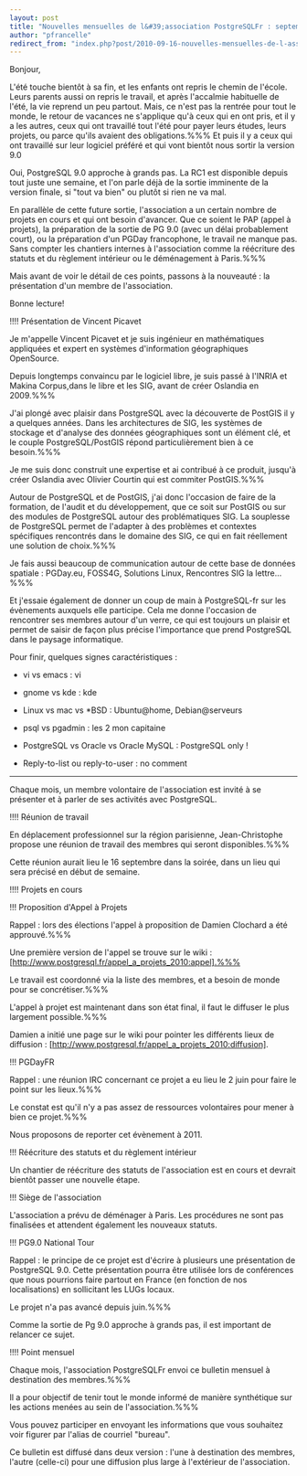 ```yaml
---
layout: post
title: "Nouvelles mensuelles de l&#39;association PostgreSQLFr : septembre 2010"
author: "pfrancelle"
redirect_from: "index.php?post/2010-09-16-nouvelles-mensuelles-de-l-association-postgresqlfr-septembre-2010 "
---
```





<!--more-->


Bonjour,



L'été touche bientôt à sa fin, et les enfants ont repris le chemin de l'école. Leurs parents aussi on repris le travail, et après l'accalmie habituelle de l'été, la vie reprend un peu partout. Mais, ce n'est pas la rentrée pour tout le monde, le retour de vacances ne s'applique qu'à ceux qui en ont pris, et il y a les autres, ceux qui ont travaillé tout l'été pour payer leurs études, leurs projets, ou parce qu'ils avaient des obligations.%%% Et puis il y a ceux qui ont travaillé sur leur logiciel préféré et qui vont bientôt nous sortir la version 9.0



Oui, PostgreSQL 9.0 approche à grands pas. La RC1 est disponible depuis tout juste une semaine, et l'on parle déjà de la sortie imminente de la version finale, si "tout va bien" ou plutôt si rien ne va mal.



En parallèle de cette future sortie, l'association a un certain nombre de projets en cours et qui ont besoin d'avancer. Que ce soient le PAP (appel à projets), la préparation de la sortie de PG 9.0 (avec un délai probablement court), ou la préparation d'un PGDay francophone, le travail ne manque pas. Sans compter les chantiers internes à l'association comme la réécriture des statuts et du règlement intérieur ou le déménagement à Paris.%%%

Mais avant de voir le détail de ces points, passons à la nouveauté :  la présentation d'un membre de l'association.



Bonne lecture!





!!!! Présentation de Vincent Picavet

Je m'appelle Vincent Picavet et je suis ingénieur en mathématiques appliquées et expert en systèmes d'information géographiques OpenSource.

Depuis longtemps convaincu par le logiciel libre, je suis passé à l'INRIA et Makina Corpus,dans le libre et les SIG, avant de créer Oslandia en 2009.%%%

J'ai plongé avec plaisir dans PostgreSQL avec la découverte de PostGIS il y a quelques années. Dans les architectures de SIG, les systèmes de stockage et d'analyse des données géographiques sont un élément clé, et le couple PostgreSQL/PostGIS répond particulièrement bien à ce besoin.%%%

Je me suis donc construit une expertise et ai contribué à ce produit, jusqu'à créer Oslandia avec Olivier Courtin qui est commiter PostGIS.%%%

Autour de PostgreSQL et de PostGIS, j'ai donc l'occasion de faire de la formation, de l'audit et du développement, que ce soit sur PostGIS ou sur des modules de PostgreSQL autour des problématiques SIG. La souplesse de PostgreSQL permet de l'adapter à des problèmes et contextes spécifiques rencontrés dans le domaine des SIG, ce qui en fait réellement une solution de choix.%%%

Je fais aussi beaucoup de communication autour de cette base de données spatiale : PGDay.eu, FOSS4G, Solutions Linux, Rencontres SIG la lettre…%%%

Et j'essaie également de donner un coup de main à PostgreSQL-fr sur les évènements auxquels elle participe. Cela me donne l'occasion de rencontrer ses membres autour d'un verre, ce qui est toujours un plaisir et permet de saisir de façon plus précise l'importance que prend PostgreSQL dans le paysage informatique.



Pour finir, quelques signes caractéristiques :

* vi vs emacs : vi

* gnome vs kde : kde

* Linux vs mac vs *BSD : Ubuntu@home, Debian@serveurs

* psql vs pgadmin : les 2 mon capitaine

* PostgreSQL vs Oracle vs Oracle MySQL : PostgreSQL only !

* Reply-to-list ou reply-to-user : no comment

 

----



Chaque mois, un membre volontaire de l'association est invité à se présenter et à parler de ses activités avec PostgreSQL.



!!!! Réunion de travail

En déplacement professionnel sur la région parisienne, Jean-Christophe propose une réunion de travail des membres qui seront disponibles.%%%

Cette réunion aurait lieu le 16 septembre dans la soirée, dans un lieu qui sera précisé en début de semaine.



!!!! Projets en cours

!!! Proposition d'Appel à Projets

Rappel : lors des élections l'appel à proposition de Damien Clochard a été approuvé.%%%

Une première version de l'appel se trouve sur le wiki : [http://www.postgresql.fr/appel_a_projets_2010:appel].%%%

Le travail est coordonné via la liste des membres, et a besoin de monde pour se concrétiser.%%%

L'appel à projet est maintenant dans son état final, il faut le diffuser le plus largement possible.%%%

Damien a initié une page sur le wiki pour pointer les différents lieux de diffusion : [http://www.postgresql.fr/appel_a_projets_2010:diffusion].



!!! PGDayFR

Rappel : une réunion IRC concernant ce projet a eu lieu le 2 juin pour faire le point sur les lieux.%%%

Le constat est qu'il n'y a pas assez de ressources volontaires pour mener à bien ce projet.%%%

Nous proposons de reporter cet évènement à 2011.



!!! Réécriture des statuts et du règlement intérieur

Un chantier de réécriture des statuts de l'association est en cours et devrait bientôt passer une nouvelle étape.



!!! Siège de l'association

L'association a prévu de déménager à Paris. Les procédures ne sont pas finalisées et attendent également les nouveaux statuts.



!!! PG9.0 National Tour

Rappel : le principe de ce projet est d'écrire à plusieurs une présentation de PostgreSQL 9.0. Cette présentation pourra être utilisée lors de conférences que nous pourrions faire partout en France (en fonction de nos localisations) en sollicitant les LUGs locaux.



Le projet n'a pas avancé depuis juin.%%%

Comme la sortie de Pg 9.0 approche à grands pas, il est important de relancer ce sujet.



!!!! Point mensuel

Chaque mois, l'association PostgreSQLFr envoi ce bulletin mensuel à destination des membres.%%%

Il a pour objectif de tenir tout le monde informé de manière synthétique sur les actions menées au sein de l'association.%%%

Vous pouvez participer en envoyant les informations que vous souhaitez voir figurer par l'alias de courriel "bureau".



Ce bulletin est diffusé dans deux version : l'une à destination des membres, l'autre (celle-ci) pour une diffusion plus large à l'extérieur de l'association.